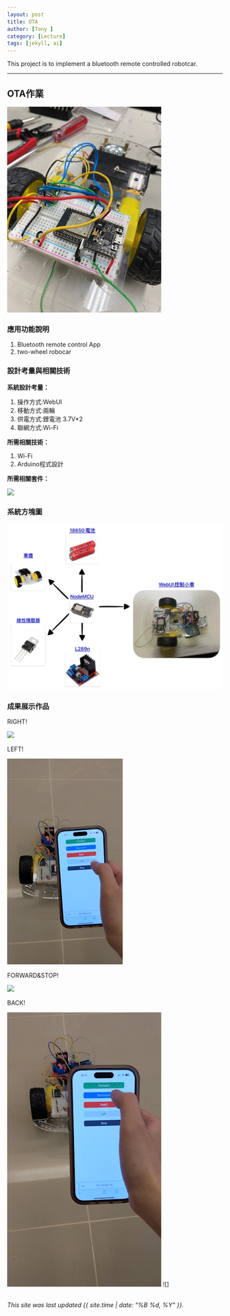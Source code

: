 ```yaml
---
layout: post
title: OTA
author: [Tony ]
category: [Lecture]
tags: [jekyll, ai]
---
```


This project is to implement a bluetooth remote controlled robotcar.

---
## OTA作業
![](https://github.com/NENECHINO/MCU-course/blob/main/images/19B686FB-0466-42B8-BDE5-6EE185342811.jpg?raw=true)


### 應用功能說明
1. Bluetooth remote control App 
2. two-wheel robocar

### 設計考量與相關技術
**系統設計考量：**<br>
1. 操作方式:WebUI
2. 移動方式:兩輪 
3. 供電方式:鋰電池 3.7V*2
4. 聯網方式:Wi-Fi

**所需相關技術：**
1. Wi-Fi
2. Arduino程式設計

**所需相關套件：**


![](https://image.ruten.com.tw/g2/8/d4/16/21440347657238_872.jpg)

### 系統方塊圖
![](https://github.com/NENECHINO/MCU-course/blob/main/images/WebUI_car.jpg?raw=true)

### 成果展示作品


RIGHT!


![](https://github.com/NENECHINO/MCU-course/blob/main/images/right.gif?raw=true)


LEFT!


![](https://github.com/NENECHINO/MCU-course/blob/main/images/left.gif?raw=true)

FORWARD&STOP!


![](https://github.com/NENECHINO/MCU-course/blob/main/images/forward_stop.gif?raw=true)


BACK!

![](https://github.com/NENECHINO/MCU-course/blob/main/images/back.gif?raw=true)
![]
<br>
<br>

*This site was last updated {{ site.time | date: "%B %d, %Y" }}.*


